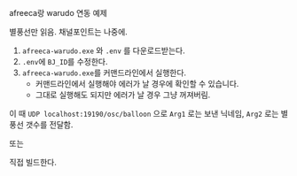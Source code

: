 afreeca랑 warudo 연동 예제

별풍선만 읽음. 채널포인트는 나중에.

1. `afreeca-warudo.exe` 와 `.env` 를 다운로드받는다.
2. `.env`에 `BJ_ID`를 수정한다.
3. `afreeca-warudo.exe`를 커맨드라인에서 실행한다.
    - 커맨드라인에서 실행해야 에러가 날 경우에 확인할 수 있습니다.
    - 그대로 실행해도 되지만 에러가 날 경우 그냥 꺼져버림.

이 때 `UDP localhost:19190/osc/balloon` 으로 `Arg1` 로는 보낸 닉네임, `Arg2` 로는 별풍선 갯수를 전달함.

또는

직접 빌드한다.